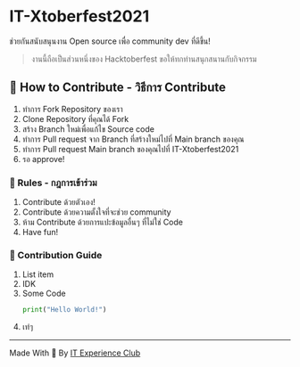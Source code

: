 # IT-Xtoberfest2021
ช่วยกันสนับสนุนงาน Open source เพื่อ community dev ที่ดีขึ้น!

> งานนี้ถือเป็นส่วนหนึ่งของ Hacktoberfest ขอให้ทกท่านสนุกสนานกับกิจกรรม
## 🤝  How to Contribute - วิธีการ Contribute
1. ทำการ Fork Repository ของเรา
2. Clone Repository ที่คุณได้ Fork
3. สร้าง Branch ใหม่เพื่อแก้ไข Source code
4. ทำการ Pull request จาก Branch ที่สร้างใหม่ไปที่ Main branch ของคุณ
5. ทำการ Pull request Main branch ของคุณไปที่ IT-Xtoberfest2021
6. รอ approve!

### 📝  Rules - กฎการเข้าร่วม
 1. Contribute ด้วยตัวเอง!
 2. Contribute ด้วยความตั้งใจที่จะช่วย community
 3. ห้าม Contribute ด้วยการแปะข้อมูลอื่นๆ ที่ไม่ใช่ Code
 4. Have fun!

### 🤖  ‍Contribution Guide
 1. List item
 2. IDK
 3. Some Code
	 ```python
	 print("Hello World!")
	 ```
4. เท่ๆ
---
Made With 🧠 By [IT Experience Club](https://github.com/IT-Experience-Club)
